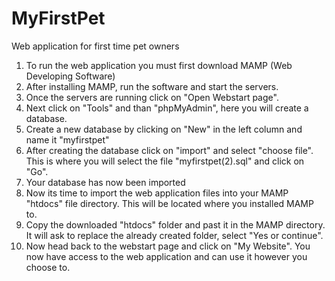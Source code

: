 # MyFirstPet
Web application for first time pet owners 

1. To run the web application you must first download MAMP (Web Developing Software) 
2. After installing MAMP, run the software and start the servers. 
3. Once the servers are running click on "Open Webstart page".
4. Next click on "Tools" and than "phpMyAdmin", here you will create a database. 
5. Create a new database by clicking on "New" in the left column and name it "myfirstpet"
6. After creating the database click on "import" and select "choose file". This is where you will select the file "myfirstpet(2).sql" and click on "Go".
7. Your database has now been imported
8. Now its time to import the web application files into your MAMP "htdocs" file directory. This will be located where you installed MAMP to. 
9. Copy the downloaded "htdocs" folder and past it in the MAMP directory. It will ask to replace the already created folder, select "Yes or continue".
10. Now head back to the webstart page and click on "My Website". You now have access to the web application and can use it however you choose to.
